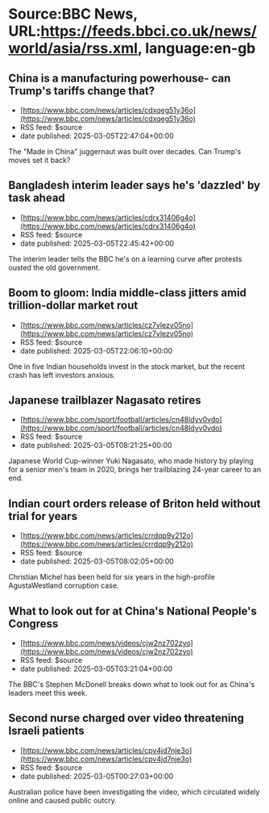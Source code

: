 # Source:BBC News, URL:https://feeds.bbci.co.uk/news/world/asia/rss.xml, language:en-gb

## China is a manufacturing powerhouse- can Trump's tariffs change that?
 - [https://www.bbc.com/news/articles/cdxqeg51y36o](https://www.bbc.com/news/articles/cdxqeg51y36o)
 - RSS feed: $source
 - date published: 2025-03-05T22:47:04+00:00

The "Made in China" juggernaut was built over decades. Can Trump's moves set it back?

## Bangladesh interim leader says he's 'dazzled' by task ahead
 - [https://www.bbc.com/news/articles/cdrx31406g4o](https://www.bbc.com/news/articles/cdrx31406g4o)
 - RSS feed: $source
 - date published: 2025-03-05T22:45:42+00:00

The interim leader tells the BBC he's on a learning curve after protests ousted the old government.

## Boom to gloom: India middle-class jitters amid trillion-dollar market rout
 - [https://www.bbc.com/news/articles/cz7vlezv05no](https://www.bbc.com/news/articles/cz7vlezv05no)
 - RSS feed: $source
 - date published: 2025-03-05T22:06:10+00:00

One in five Indian households invest in the stock market, but the recent crash has left investors anxious.

## Japanese trailblazer Nagasato retires
 - [https://www.bbc.com/sport/football/articles/cn48ldyv0vdo](https://www.bbc.com/sport/football/articles/cn48ldyv0vdo)
 - RSS feed: $source
 - date published: 2025-03-05T08:21:25+00:00

Japanese World Cup-winner Yuki Nagasato, who made history by playing for a senior men's team in 2020, brings her trailblazing 24-year career to an end.

## Indian court orders release of Briton held without trial for years
 - [https://www.bbc.com/news/articles/crrdqp9y212o](https://www.bbc.com/news/articles/crrdqp9y212o)
 - RSS feed: $source
 - date published: 2025-03-05T08:02:05+00:00

Christian Michel has been held for six years in the high-profile AgustaWestland corruption case.

## What to look out for at China's National People's Congress
 - [https://www.bbc.com/news/videos/cjw2nz702zyo](https://www.bbc.com/news/videos/cjw2nz702zyo)
 - RSS feed: $source
 - date published: 2025-03-05T03:21:04+00:00

The BBC's Stephen McDonell breaks down what to look out for as China's leaders meet this week.

## Second nurse charged over video threatening Israeli patients
 - [https://www.bbc.com/news/articles/cpv4jd7nje3o](https://www.bbc.com/news/articles/cpv4jd7nje3o)
 - RSS feed: $source
 - date published: 2025-03-05T00:27:03+00:00

Australian police have been investigating the video, which circulated widely online and caused public outcry.

